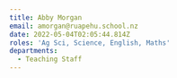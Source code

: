 ```yaml
---
title: Abby Morgan
email: amorgan@ruapehu.school.nz
date: 2022-05-04T02:05:44.814Z
roles: 'Ag Sci, Science, English, Maths'
departments:
  - Teaching Staff
---
```


